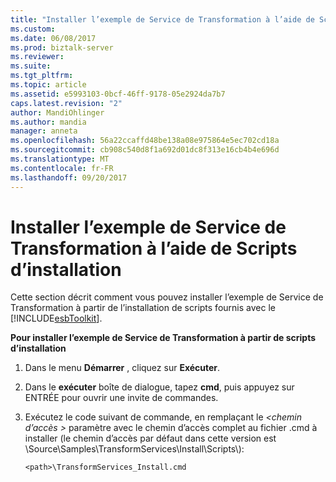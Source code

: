 ```yaml
---
title: "Installer l’exemple de Service de Transformation à l’aide de Scripts d’installation | Documents Microsoft"
ms.custom: 
ms.date: 06/08/2017
ms.prod: biztalk-server
ms.reviewer: 
ms.suite: 
ms.tgt_pltfrm: 
ms.topic: article
ms.assetid: e5993103-0bcf-46ff-9178-05e2924da7b7
caps.latest.revision: "2"
author: MandiOhlinger
ms.author: mandia
manager: anneta
ms.openlocfilehash: 56a22ccaffd48be138a08e975864e5ec702cd18a
ms.sourcegitcommit: cb908c540d8f1a692d01dc8f313e16cb4b4e696d
ms.translationtype: MT
ms.contentlocale: fr-FR
ms.lasthandoff: 09/20/2017
---
```

# <a name="install-the-transformation-service-sample-using-the-install-scripts"></a>Installer l’exemple de Service de Transformation à l’aide de Scripts d’installation
Cette section décrit comment vous pouvez installer l’exemple de Service de Transformation à partir de l’installation de scripts fournis avec le [!INCLUDE[esbToolkit](../includes/esbtoolkit-md.md)].  
  
 **Pour installer l’exemple de Service de Transformation à partir de scripts d’installation**  
  
1.  Dans le menu **Démarrer** , cliquez sur **Exécuter**.  
  
2.  Dans le **exécuter** boîte de dialogue, tapez **cmd**, puis appuyez sur ENTRÉE pour ouvrir une invite de commandes.  
  
3.  Exécutez le code suivant de commande, en remplaçant le  *\<chemin d’accès >* paramètre avec le chemin d’accès complet au fichier .cmd à installer (le chemin d’accès par défaut dans cette version est \Source\Samples\TransformServices\Install\Scripts\\):  
  
    ```  
    <path>\TransformServices_Install.cmd  
    ```